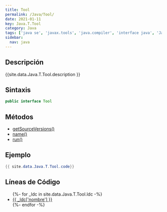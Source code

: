 ```yaml
---
title: Tool
permalink: /Java/Tool/
date: 2021-01-11
key: Java.T.Tool
category: Java
tags: ['java se', 'javax.tools', 'java.compiler', 'interface java', 'Java 1.6']
sidebar: 
  nav: java
---
```


## Descripción
{{site.data.Java.T.Tool.description }}

## Sintaxis
~~~java
public interface Tool
~~~

## Métodos
* [getSourceVersions()](/Java/Tool/getSourceVersions)
* [name()](/Java/Tool/name)
* [run()](/Java/Tool/run)

## Ejemplo
~~~java
{{ site.data.Java.T.Tool.code}}
~~~

## Líneas de Código
<ul>
{%- for _ldc in site.data.Java.T.Tool.ldc -%}
   <li>
       <a href="{{_ldc['url'] }}">{{ _ldc['nombre'] }}</a>
   </li>
{%- endfor -%}
</ul>
